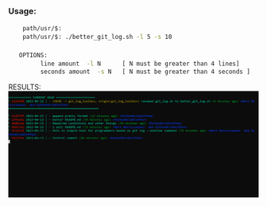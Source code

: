 ### Usage:

```bash
    path/usr/$:
    path/usr/$: ./better_git_log.sh -l 5 -s 10
```

#### 
```bash
   OPTIONS:
         line amount  -l N      [ N must be greater than 4 lines]
         seconds amount  -s N   [ N must be greater than 4 seconds ]
```

RESULTS:
![img](https://github.com/PythonDrinkCoffee/git_toolbox/blob/git_log_toolbox/imgs/better_git_log.png)
